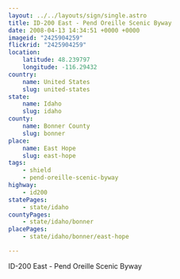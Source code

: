 ```yaml
---
layout: ../../layouts/sign/single.astro
title: ID-200 East - Pend Oreille Scenic Byway
date: 2008-04-13 14:34:51 +0000 +0000
imageid: "2425904259"
flickrid: "2425904259"
location:
    latitude: 48.239797
    longitude: -116.29432
country:
    name: United States
    slug: united-states
state:
    name: Idaho
    slug: idaho
county:
    name: Bonner County
    slug: bonner
place:
    name: East Hope
    slug: east-hope
tags:
    - shield
    - pend-oreille-scenic-byway
highway:
    - id200
statePages:
    - state/idaho
countyPages:
    - state/idaho/bonner
placePages:
    - state/idaho/bonner/east-hope

---
```

ID-200 East - Pend Oreille Scenic Byway